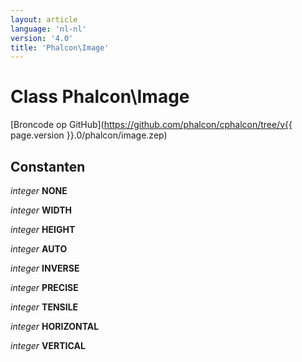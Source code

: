 ```yaml
---
layout: article
language: 'nl-nl'
version: '4.0'
title: 'Phalcon\Image'
---
```

# Class **Phalcon\Image**

[Broncode op GitHub](https://github.com/phalcon/cphalcon/tree/v{{ page.version }}.0/phalcon/image.zep)

## Constanten

*integer* **NONE**

*integer* **WIDTH**

*integer* **HEIGHT**

*integer* **AUTO**

*integer* **INVERSE**

*integer* **PRECISE**

*integer* **TENSILE**

*integer* **HORIZONTAL**

*integer* **VERTICAL**